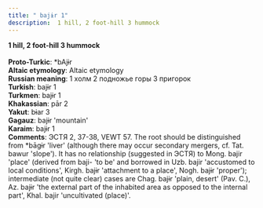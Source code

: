 ```yaml
---
title: " bajɨr 1"
description:  1 hill, 2 foot-hill 3 hummock
---
```

<p data-pagefind-weight="0.5">
<strong> 1 hill, 2 foot-hill 3 hummock</strong><br><br>
<strong>Proto-Turkic</strong>:  *bAjɨr<br>
<strong>Altaic etymology</strong>:  Altaic etymology<br>
<strong>Russian meaning</strong>:  1 холм 2 подножье горы 3 пригорок<br>
<strong>Turkish</strong>:  bajɨr 1<br>
<strong>Turkmen</strong>:  bajɨr 1<br>
<strong>Khakassian</strong>:  pār 2<br>
<strong>Yakut</strong>:  bɨar 3<br>
<strong>Gagauz</strong>:  bajɨr 'mountain'<br>
<strong>Karaim</strong>:  bajɨr 1<br>
<strong>Comments</strong>:  ЭСТЯ 2, 37-38, VEWT 57. The root should be distinguished from *bāgɨr 'liver' (although there may occur secondary mergers, cf. Tat. bawur 'slope'). It has no relationship (suggested in ЭСТЯ) to Mong. bajir 'place' (derived from baji- 'to be' and borrowed in Uzb. bajir 'accustomed to local conditions', Kirgh. bajɨr 'attachment to a place', Nogh. bajɨr 'proper'); intermediate (not quite clear) cases are Chag. bajɨr 'plain, desert' (Pav. C.), Az. bajɨr 'the external part of the inhabited area as opposed to the internal part', Khal. bajir 'uncultivated (place)'.<br>

</p>
